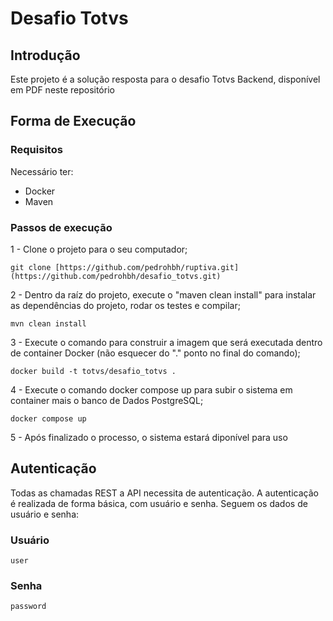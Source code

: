 # Desafio Totvs

## Introdução
Este projeto é a solução resposta para o desafio Totvs Backend, disponível em PDF neste repositório

## Forma de Execução
### Requisitos
Necessário ter:
- Docker
- Maven


### Passos de execução
1 - Clone o projeto para o seu computador;
```
git clone [https://github.com/pedrohbh/ruptiva.git](https://github.com/pedrohbh/desafio_totvs.git)
```

2 - Dentro da raíz do projeto, execute o "maven clean install" para instalar as dependências do projeto, rodar os testes e compilar;
```
mvn clean install
```

3 - Execute o comando para construir a imagem que será executada dentro de container Docker (não esquecer do "." ponto no final do comando);
```
docker build -t totvs/desafio_totvs .
```

4 - Execute o comando docker compose up para subir o sistema em container mais o banco de Dados PostgreSQL;
```
docker compose up
```

5 - Após finalizado o processo, o sistema estará diponível para uso

## Autenticação
Todas as chamadas REST a API necessita de autenticação. A autenticação é realizada de forma básica, com usuário e senha. Seguem os dados de usuário e senha:

### Usuário
```
user
```
### Senha
```
password
```

